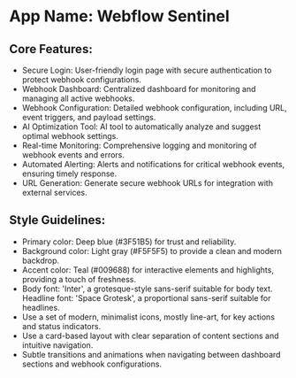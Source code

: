 # **App Name**: Webflow Sentinel

## Core Features:

- Secure Login: User-friendly login page with secure authentication to protect webhook configurations.
- Webhook Dashboard: Centralized dashboard for monitoring and managing all active webhooks.
- Webhook Configuration: Detailed webhook configuration, including URL, event triggers, and payload settings.
- AI Optimization Tool: AI tool to automatically analyze and suggest optimal webhook settings.
- Real-time Monitoring: Comprehensive logging and monitoring of webhook events and errors.
- Automated Alerting: Alerts and notifications for critical webhook events, ensuring timely response.
- URL Generation: Generate secure webhook URLs for integration with external services.

## Style Guidelines:

- Primary color: Deep blue (#3F51B5) for trust and reliability.
- Background color: Light gray (#F5F5F5) to provide a clean and modern backdrop.
- Accent color: Teal (#009688) for interactive elements and highlights, providing a touch of freshness.
- Body font: 'Inter', a grotesque-style sans-serif suitable for body text. Headline font: 'Space Grotesk', a proportional sans-serif suitable for headlines.
- Use a set of modern, minimalist icons, mostly line-art, for key actions and status indicators.
- Use a card-based layout with clear separation of content sections and intuitive navigation.
- Subtle transitions and animations when navigating between dashboard sections and webhook configurations.